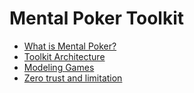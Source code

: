 # Mental Poker Toolkit

* [What is Mental Poker?](./what-is-mental-poker.md)
* [Toolkit Architecture](./architecture.md)
* [Modeling Games](./modeling-games.md)
* [Zero trust and limitation](./zero-trust.md)
